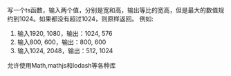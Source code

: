 写一个ts函数，输入两个值，分别是宽和高，输出等比的宽高，但是最大的数值规约到1024。如果都没有超过1024，则原样返回。
例如:
1. 输入1920, 1080，输出：1024, 576
2. 输入800, 600，输出：800, 600
3. 输入1024, 2048，输出：512, 1024

允许使用Math,mathjs和lodash等各种库
